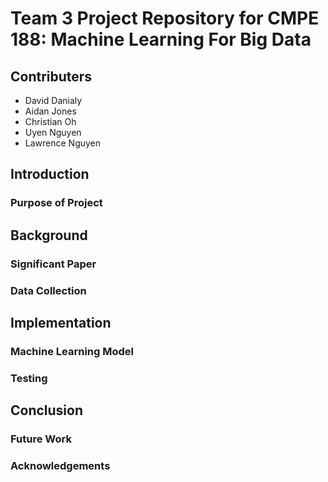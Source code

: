 # Team 3 Project Repository for CMPE 188: Machine Learning For Big Data
## Contributers
* David Danialy
* Aidan Jones
* Christian Oh
* Uyen Nguyen
* Lawrence Nguyen
## Introduction
### Purpose of Project
## Background 
### Significant Paper
### Data Collection
## Implementation 
### Machine Learning Model
### Testing
## Conclusion
### Future Work
### Acknowledgements
